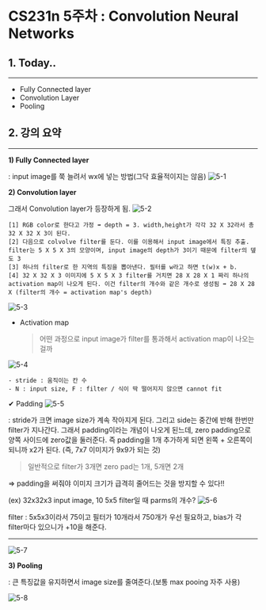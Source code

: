 CS231n 5주차 : Convolution Neural Networks
============

**1. Today..**
-----
--------------------------

   - Fully Connected layer
   - Convolution Layer
   - Pooling



**2. 강의 요약**
-----
------------------

**1)  Fully Connected layer**

: input image를 쭉 늘려서 wx에 넣는 방법(그닥 효율적이지는 않음)
![5-1](https://user-images.githubusercontent.com/66044830/129660759-10124dd8-1e58-4d4c-8960-0f2502062f81.JPG)

**2)  Convolution layer**

그래서 Convolution layer가 등장하게 됨.
![5-2](https://user-images.githubusercontent.com/66044830/129660763-c55daa5e-1b17-482d-b81a-62efdc32ba3b.JPG)


    [1] RGB color로 한다고 가정 ➡ depth = 3. width,height가 각각 32 X 32라서 총 32 X 32 X 3이 된다.
    [2] 다음으로 colvolve filter를 둔다. 이를 이용해서 input image에서 특징 추출. filter는 5 X 5 X 3의 모양이며, input image의 depth가 3이기 때문에 filter의 뎊도 3
    [3] 하나의 filter로 한 지역의 특징을 뽑아낸다. 필터를 w라고 하면 t(w)x + b.
    [4] 32 X 32 X 3 이미지에 5 X 5 X 3 filter를 거치면 28 X 28 X 1 짜리 하나의 activation map이 나오게 된다. 이건 filter의 개수와 같은 개수로 생성됨 ➡ 28 X 28 X (filter의 개수 = activation map's depth)

![5-3](https://user-images.githubusercontent.com/66044830/129660766-444446f6-dc03-4603-830a-19e37e58ea8d.JPG)


* Activation map 
  > 어떤 과정으로 input image가 filter를 통과해서 activation map이 나오는 걸까

![5-4](https://user-images.githubusercontent.com/66044830/129660767-6707619f-9bb2-4c49-960f-fe52df80ca28.JPG)
    
    - stride : 움직이는 칸 수
    - N : input size, F : filter / 식이 딱 떨어지지 않으면 cannot fit

✔ Padding 
![5-5](https://user-images.githubusercontent.com/66044830/129660770-844c2340-6e48-4c10-b708-e8e700867c3c.JPG)

: stride가 크면 image size가 계속 작아지게 된다. 그리고 side는 중간에 반해 한번만 filter가 지나간다. 그래서 padding이라는 개념이 나오게 된느데, zero padding으로 양쪽 사이드에 zero값을 둘러준다. 즉 padding을 1개 추가하게 되면 왼쪽 + 오른쪽이 되니까 x2가 된다. (즉, 7x7 이미지가 9x9가 되는 것)

> 일반적으로 filter가 3개면 zero pad는 1개, 5개면 2개
 
=> padding을 써줘야 이미지 크기가 급격히 줄어드는 것을 방지할 수 있다!!

(ex) 32x32x3 input image, 10 5x5 filter일 때 parms의 개수?
![5-6](https://user-images.githubusercontent.com/66044830/129660775-13bd41b3-500b-41cb-84ae-fb6f3c6f11f6.JPG)

filter : 5x5x3이라서 75이고 필터가 10개라서 750개가 우선 필요하고, bias가 각 filter마다 있으니가 +10을 해준다.

--------------
![5-7](https://user-images.githubusercontent.com/66044830/129660776-84bba7c3-e6bf-4900-96e7-fb825adfc3f2.JPG)

**3) Pooling**

: 큰 특징값을 유지하면서 image size를 줄여준다.(보통 max pooing 자주 사용)


![5-8](https://user-images.githubusercontent.com/66044830/129660778-620e05c5-f350-49e6-abd5-af7121f2f7a3.JPG)